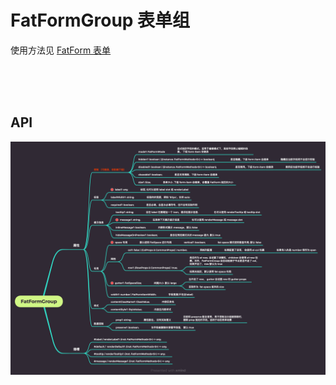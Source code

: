 # FatFormGroup 表单组

使用方法见 [FatForm 表单](./index.md)

<br>
<br>
<br>

## API

![](./images/fat-form-group.png)

<br>
<br>
<br>
